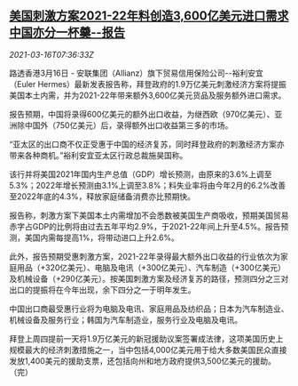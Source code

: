 <!--1615883004000-->
[美国刺激方案2021-22年料创造3,600亿美元进口需求 中国亦分一杯羹--报告](https://cn.reuters.com/article/usa-stimulus-import-demand-0316-tues-idCNKBS2B80RN)
------

<div><i>2021-03-16T07:36:33Z</i></div><p>路透香港3月16日 - 安联集团（Allianz）旗下贸易信用保险公司--裕利安宜（Euler Hermes）最新发表报告称，拜登政府的1.9万亿美元刺激经济方案将提振美国本土内需，并为2021-22年带来额外3,600亿美元货品及服务额外进口需求。</p><p>报告预期，中国将录得600亿美元的额外出口收益，为继西欧（970亿美元）、亚洲除中国外（750亿美元）后，录得额外出口收益第三多的市场。</p><p>“亚太区的出口商不仅正受惠于中国的经济复苏，同时拜登政府的刺激经济方案亦带来各种商机。”裕利安宜亚太区行政总裁施昊国称。</p><p>该行并将美国2021年国内生产总值（GDP）增长预测，由原来的3.6%上调至5.3%；2022年增长预测由3.1%上调至3.8%；料失业率将由今年2月的6.2%改善至2022年底的4.3%，释放家庭储备消费亦比预期快。</p><p>报告称，刺激方案下美国本土内需增加不会悉数被美国生产商吸收，预期美国贸易赤字占GDP的比例将由过去五年平均2.9%，于2021-22年间上升至4.5%。报告预测，美国内需每提高1%，将带动进口上升2.6%。</p><p>此外，报告预期受惠刺激方案，2021-22年录得最大额外出口收益的行业依次为家庭用品（+320亿美元）、电脑及电讯（+300亿美元）、汽车制造（+300亿美元）及机械设备（+290亿美元）。按美国刺激方案及经济复苏的路径，预测四分之三对出口的提振将在今年出现，余下四分之一于明年发生。</p><p>中国出口商最受惠行业将为电脑及电讯、家庭用品及纺织品；日本为汽车制造业、机械设备及服务行业；韩国为汽车制造业，服务行业及电脑及电讯。</p><p>拜登上周四提前一天将1.9万亿美元的新冠援助议案签署成法律，这项美国历史上规模最大的经济刺激措施之一，当中包括4,000亿美元用于给大多数美国民众直接发放1,400美元的援助支票，还包括向州和地方政府提供3,500亿美元的援助。（完）</p>

